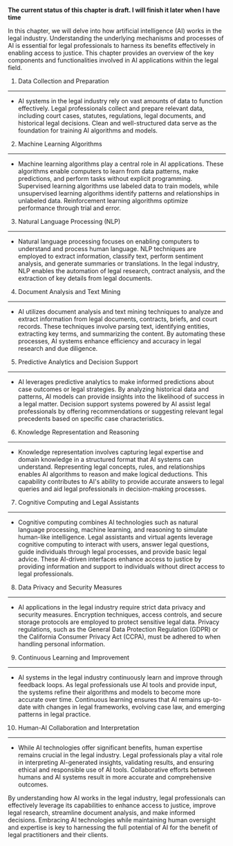 **The current status of this chapter is draft. I will finish it later when I have time**

In this chapter, we will delve into how artificial intelligence (AI) works in the legal industry. Understanding the underlying mechanisms and processes of AI is essential for legal professionals to harness its benefits effectively in enabling access to justice. This chapter provides an overview of the key components and functionalities involved in AI applications within the legal field.

1. Data Collection and Preparation
----------------------------------

* AI systems in the legal industry rely on vast amounts of data to function effectively. Legal professionals collect and prepare relevant data, including court cases, statutes, regulations, legal documents, and historical legal decisions. Clean and well-structured data serve as the foundation for training AI algorithms and models.

2. Machine Learning Algorithms
------------------------------

* Machine learning algorithms play a central role in AI applications. These algorithms enable computers to learn from data patterns, make predictions, and perform tasks without explicit programming. Supervised learning algorithms use labeled data to train models, while unsupervised learning algorithms identify patterns and relationships in unlabeled data. Reinforcement learning algorithms optimize performance through trial and error.

3. Natural Language Processing (NLP)
------------------------------------

* Natural language processing focuses on enabling computers to understand and process human language. NLP techniques are employed to extract information, classify text, perform sentiment analysis, and generate summaries or translations. In the legal industry, NLP enables the automation of legal research, contract analysis, and the extraction of key details from legal documents.

4. Document Analysis and Text Mining
------------------------------------

* AI utilizes document analysis and text mining techniques to analyze and extract information from legal documents, contracts, briefs, and court records. These techniques involve parsing text, identifying entities, extracting key terms, and summarizing the content. By automating these processes, AI systems enhance efficiency and accuracy in legal research and due diligence.

5. Predictive Analytics and Decision Support
--------------------------------------------

* AI leverages predictive analytics to make informed predictions about case outcomes or legal strategies. By analyzing historical data and patterns, AI models can provide insights into the likelihood of success in a legal matter. Decision support systems powered by AI assist legal professionals by offering recommendations or suggesting relevant legal precedents based on specific case characteristics.

6. Knowledge Representation and Reasoning
-----------------------------------------

* Knowledge representation involves capturing legal expertise and domain knowledge in a structured format that AI systems can understand. Representing legal concepts, rules, and relationships enables AI algorithms to reason and make logical deductions. This capability contributes to AI's ability to provide accurate answers to legal queries and aid legal professionals in decision-making processes.

7. Cognitive Computing and Legal Assistants
-------------------------------------------

* Cognitive computing combines AI technologies such as natural language processing, machine learning, and reasoning to simulate human-like intelligence. Legal assistants and virtual agents leverage cognitive computing to interact with users, answer legal questions, guide individuals through legal processes, and provide basic legal advice. These AI-driven interfaces enhance access to justice by providing information and support to individuals without direct access to legal professionals.

8. Data Privacy and Security Measures
-------------------------------------

* AI applications in the legal industry require strict data privacy and security measures. Encryption techniques, access controls, and secure storage protocols are employed to protect sensitive legal data. Privacy regulations, such as the General Data Protection Regulation (GDPR) or the California Consumer Privacy Act (CCPA), must be adhered to when handling personal information.

9. Continuous Learning and Improvement
--------------------------------------

* AI systems in the legal industry continuously learn and improve through feedback loops. As legal professionals use AI tools and provide input, the systems refine their algorithms and models to become more accurate over time. Continuous learning ensures that AI remains up-to-date with changes in legal frameworks, evolving case law, and emerging patterns in legal practice.

10. Human-AI Collaboration and Interpretation
---------------------------------------------

* While AI technologies offer significant benefits, human expertise remains crucial in the legal industry. Legal professionals play a vital role in interpreting AI-generated insights, validating results, and ensuring ethical and responsible use of AI tools. Collaborative efforts between humans and AI systems result in more accurate and comprehensive outcomes.

By understanding how AI works in the legal industry, legal professionals can effectively leverage its capabilities to enhance access to justice, improve legal research, streamline document analysis, and make informed decisions. Embracing AI technologies while maintaining human oversight and expertise is key to harnessing the full potential of AI for the benefit of legal practitioners and their clients.

